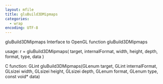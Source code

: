 ```yaml
---
layout: mfile
title: gluBuild3DMipmaps
categories:
  - wrap
encoding: UTF-8
---
```


gluBuild3DMipmaps  Interface to OpenGL function gluBuild3DMipmaps

usage:  r = gluBuild3DMipmaps( target, internalFormat, width, height, depth, format, type, data )

C function:  GLint gluBuild3DMipmaps(GLenum target, GLint internalFormat, GLsizei width, GLsizei height, GLsizei depth, GLenum format, GLenum type, const void\* data)